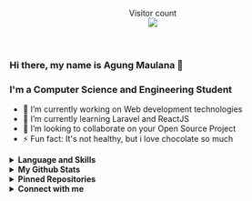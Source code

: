 <!--
**A5W4JA1337** is a ✨ _special_ ✨ repository because its `README.md` (this file) appears on your GitHub profile.

Here are some ideas to get you started:

- 🔭 I’m currently working on ...
- 🌱 I’m currently learning ...
- 👯 I’m looking to collaborate on ...
- 🤔 I’m looking for help with ...
- 💬 Ask me about ...
- 📫 How to reach me: ...
- 😄 Pronouns: ...
- ⚡ Fun fact: ...
-->

<p align="center"> 
  Visitor count<br>
  <img src="https://profile-counter.glitch.me/A5W4JA1337/count.svg" />
</p>
<br/>

### Hi there, my name is Agung Maulana 👋
### I'm a Computer Science and Engineering Student

- 🔭 I’m currently working on Web development technologies
- 🌱 I’m currently learning Laravel and ReactJS
- 👯 I’m looking to collaborate on your Open Source Project
- ⚡ Fun fact: It's not healthy, but i love chocolate so much
<details>
  <summary><b>Language and Skills</b></summary>
  <p align="center">
    <a href="https://www.linux.org/" target="_blank"><img src="https://devicons.github.io/devicon/devicon.git/icons/linux/linux-original.svg" alt="linux" width="40" height="40"/></a>
    <a href="https://www.gnu.org/software/bash/" target="_blank"><img src="https://www.vectorlogo.zone/logos/gnu_bash/gnu_bash-icon.svg" alt="bash" width="40" height="40"/></a>
    <a href="https://www.w3.org/html/" target="_blank"><img src="https://raw.githubusercontent.com/A5W4JA1337/A5W4JA1337/4d395b4c821a71cfeb7394889d9154ca1a78a20b/images/html.svg" alt="html5" width="40" height="40"/></a>
    <a href="https://www.w3.org/css/" target="_blank"><img src="https://raw.githubusercontent.com/A5W4JA1337/A5W4JA1337/4d395b4c821a71cfeb7394889d9154ca1a78a20b/images/css.svg" alt="css" width="40" height="40"/></a>
    <a href="https://www.w3.org/javascript/" target="_blank"><img src="https://raw.githubusercontent.com/A5W4JA1337/A5W4JA1337/main/images/js.svg" alt="js" width="40" height="40"/></a>
    <a href="https://www.php.net" target="_blank"><img src="https://raw.githubusercontent.com/A5W4JA1337/A5W4JA1337/4d395b4c821a71cfeb7394889d9154ca1a78a20b/images/php.svg" alt="php" width="40" height="40"/></a>
    <a href="https://www.python.org" target="_blank"><img src="https://devicons.github.io/devicon/devicon.git/icons/python/python-original.svg" alt="python" width="40" height="40"/></a>
    <a href="https://laravel.com/" target="_blank"><img src="https://devicons.github.io/devicon/devicon.git/icons/laravel/laravel-plain-wordmark.svg" alt="laravel" width="40" height="40"/></a>
    <a href="https://www.vuejs.org/" target="_blank"><img src="https://www.vectorlogo.zone/logos/vuejs/vuejs-icon.svg" alt="vuejs" width="40" height="40"/></a>
    <a href="https://reactjs.org/" target="_blank"><img src="https://www.vectorlogo.zone/logos/reactjs/reactjs-icon.svg" alt="reactjs" width="40" height="40"/></a>
    <a href="https://git-scm.com/" target="_blank"><img src="https://www.vectorlogo.zone/logos/git-scm/git-scm-icon.svg" alt="git" width="40" height="40"/></a>
    <a href="https://mysql.com" target="_blank"><img src="https://www.vectorlogo.zone/logos/mysql/mysql-icon.svg" alt="mysql" width="40" height="40"/></a>
  </p>
</details>

<details>
  <summary><b>My Github Stats</b></summary>
  <img alt="A5W4JA1337's github stats" src="https://github-readme-stats.vercel.app/api?username=A5W4JA1337&count_private=true&hide=issues&show_icons=true&hide_border=true&include_all_commits=true&line_height=24"/>
  <img align="right" alt="GIF" height="170px" src="https://media.giphy.com/media/dxn6fRlTIShoeBr69N/giphy.gif" />
  <img alt="Top Langs" src="https://github-readme-stats.vercel.app/api/top-langs/?username=A5W4JA1337&layout=compact&hide_border=true"/>
</details>

<details>
  <summary><b>Pinned Repositories</b></summary>
  <p align="center">
  <img alt="Pinned Repository" src="https://github-readme-stats.vercel.app/api/pin/?username=A5W4JA1337&repo=gist-notes&hide_border=true"/>
  </p>
</details>

<details>
  <summary><b>Connect with me</b></summary>
  <p align="center">
    <i>Let's connect and chat! We are about to Change the World.</i><br><br>
    <a href="#" target="blank"><img align="center" src="https://cdn.jsdelivr.net/npm/simple-icons@3.0.1/icons/twitter.svg" alt="#" height="30" width="40" /></a>
    <a href="#" target="blank"><img align="center" src="https://cdn.jsdelivr.net/npm/simple-icons@3.0.1/icons/linkedin.svg" alt="#" height="30" width="40" /></a>
    <a href="https://fb.com/n1ghtpe0ple420" target="blank"><img align="center" src="https://cdn.jsdelivr.net/npm/simple-icons@3.0.1/icons/facebook.svg" alt="#" height="30" width="40" /></a>
    <a href="https://instagram.com/putra.go.id" target="blank"><img align="center" src="https://cdn.jsdelivr.net/npm/simple-icons@3.0.1/icons/instagram.svg" alt="__agungid" height="30" width="40" /></a>
    <a href="#" target="blank"><img align="center" src="https://cdn.jsdelivr.net/npm/simple-icons@3.0.1/icons/youtube.svg" alt="#" height="30" width="40" /></a>
  </p>
</details>
